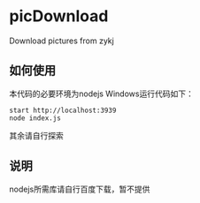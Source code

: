 # picDownload

Download pictures from zykj

## 如何使用

本代码的必要环境为nodejs
Windows运行代码如下：

```
start http://localhost:3939
node index.js
```

其余请自行探索

## 说明

nodejs所需库请自行百度下载，暂不提供
